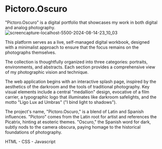 # Pictoro.Oscuro
"Pictoro.Oscuro" is a digital portfolio that showcases my work in both digital and analog photography.
![screencapture-localhost-5500-2024-08-14-23_10_03](https://github.com/user-attachments/assets/4b327aec-87c6-4911-acfc-73a2b292fb85)

This platform serves as a live, self-managed digital workbook, designed with a minimalist approach to ensure that the focus remains on the photographs themselves.

The collection is thoughtfully organized into three categories: portraits, environments, and abstracts. Each section provides a comprehensive view of my photographic vision and technique.

The web application begins with an interactive splash page, inspired by the aesthetics of the darkroom and the tools of traditional photography. Key visual elements include a central "medallion" design, evocative of a film carrier, a typographic logo that illuminates like darkroom safelights, and the motto "Ligo Lux ad Umbras" ("I bind light to shadows").

The project's name, "Pictoro.Oscuro," is a blend of Latin and Spanish influences. "Pictoro" comes from the Latin root for artist and references the Picatrix, hinting at esoteric themes. "Oscuro," the Spanish word for dark, subtly nods to the camera obscura, paying homage to the historical foundations of photography.

HTML - CSS - Javascript
